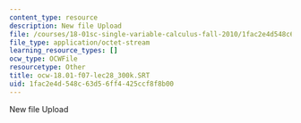 ```yaml
---
content_type: resource
description: New file Upload
file: /courses/18-01sc-single-variable-calculus-fall-2010/1fac2e4d548c63d56ff4425ccf8f8b00_ocw-18.01-f07-lec28_300k.SRT
file_type: application/octet-stream
learning_resource_types: []
ocw_type: OCWFile
resourcetype: Other
title: ocw-18.01-f07-lec28_300k.SRT
uid: 1fac2e4d-548c-63d5-6ff4-425ccf8f8b00
---
```

New file Upload